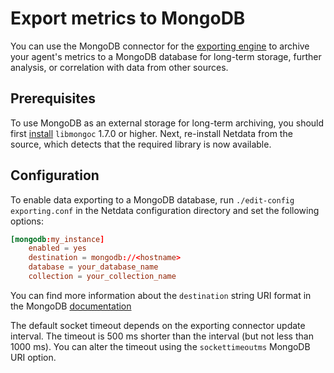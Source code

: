 <!--
title: "Export metrics to MongoDB"
description: "Archive your Agent's metrics to a MongoDB database for long-term storage, further analysis, or correlation with data from other sources."
custom_edit_url: https://github.com/netdata/netdata/edit/master/exporting/mongodb/README.md
sidebar_label: MongoDB
learn_status: "Published"
learn_topic_type: "References"
learn_rel_path: "References/Exporting references"
-->

# Export metrics to MongoDB

You can use the MongoDB connector for the [exporting engine](/exporting/README.md) to archive your agent's metrics to a
MongoDB database for long-term storage, further analysis, or correlation with data from other sources.

## Prerequisites

To use MongoDB as an external storage for long-term archiving, you should first
[install](http://mongoc.org/libmongoc/current/installing.html) `libmongoc` 1.7.0 or higher. Next, re-install Netdata
from the source, which detects that the required library is now available.

## Configuration

To enable data exporting to a MongoDB database, run `./edit-config exporting.conf` in the Netdata configuration
directory and set the following options:

```conf
[mongodb:my_instance]
    enabled = yes
    destination = mongodb://<hostname>
    database = your_database_name
    collection = your_collection_name
```

You can find more information about the `destination` string URI format in the MongoDB
[documentation](https://docs.mongodb.com/manual/reference/connection-string/)

The default socket timeout depends on the exporting connector update interval. The timeout is 500 ms shorter than the
interval (but not less than 1000 ms). You can alter the timeout using the `sockettimeoutms` MongoDB URI option.


